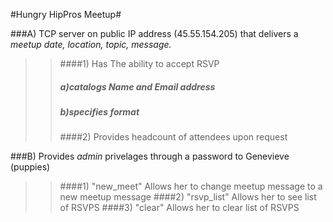 #Hungry HipPros Meetup#

###A) TCP server on public IP address (45.55.154.205) that delivers a *meetup date, location, topic, message.*
>>####1) Has The ability to accept RSVP 
>>##### a)catalogs *Name* and *Email address*
>>##### b)specifies format
>>####2) Provides headcount of attendees upon request

###B) Provides *admin* privelages through a password to Genevieve (puppies)
>>####1) "new_meet" Allows her to change meetup message to a new meetup message
>>####2) "rsvp_list" Allows her to see list of RSVPS
>>####3) "clear" Allows her to clear list of RSVPS




	
